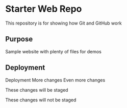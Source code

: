 # Starter Web Repo

This repository is for showing how Git and GitHub work

## Purpose

Sample website with plenty of files for demos

## Deployment

Deployment
More changes
Even more changes

These changes will be staged

These changes will not be staged
